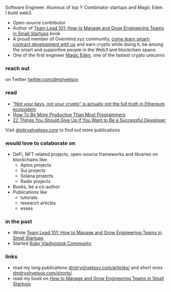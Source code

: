 Software Engineer. Alumnus of top Y Combinator startups and Magic Eden. I build web3.

- Open-source contributor
- Author of [Team Lead 101: How to Manage and Grow Engineering Teams in Small Startups](https://dmitryshvetsov.com/team-lead-101-book/) book
- A proud member of Overmind.xyz community, [come learn smart-contract development with us](https://overmind.xyz/?utm_source=magic-dima) and earn crypto while doing it, be among the smart and supportive people in the Web3 and blockchain space.
- One of the first engineer [Magic Eden](https://magiceden.io?utm_source=github-dmshvetsov&ref=github-dmshvetsov), one of the fastest crypto unicorns

### reach out

on Twitter [twitter.com/dmshvetsov](https://twitter.com/dmshvetsov)

### read

- ["Not your keys, not your crypto" is actually not the full truth in Ethereum ecosystem](https://dmitryshvetsov.com/shorts/erc-20-allowance-problem/)
- [How To Be More Productive Than Most Programmers](https://dmitryshvetsov.com/articles/how-to-be-more-productive-than-most-programmers/)
- [22 Things You Should Give Up if You Want to Be a Successful Developer](https://dmitryshvetsov.com/articles/22-things-you-should-give-up-if-you-want-to-be-a-successful-developer/)

Visit [dmitryshvetsov.com](https://dmitryshvetsov.com) to find out more publications

### would love to colaborate on

- DeFi, NFT related projects, open-source frameworks and libraries on blockchains like:
  - Aptos projects
  - Sui projects
  - Solana projects
  - Radix projects
- Books, be a co-author
- Publications like
  - tutorials
  - research articles
  - esses



### in the past

- Wrote [Team Lead 101: How to Manage and Grow Engineering Teams in Small Startups](https://gum.co/team-lead-101)
- Started [Ruby Vladivostok Community](https://github.com/orgs/ruby-vladivostok/teams/ruby-vladivostok-member)

### links

- read my long publications [dmitryshvetsov.com/articles/](https://dmitryshvetsov.com/articles/) and short ones [dmitryshvetsov.com/shorts/](https://dmitryshvetsov.com/shorts/)
- read my book on [How to Manage and Grow Engineering Teams in Small Startups](https://dmitryshvetsov.com/team-lead-101-book/)
